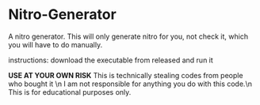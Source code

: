 # Nitro-Generator
A nitro generator.
This will only generate nitro for you, not check it, which you will have to do manually.

instructions:
download the executable from released and run it

**USE AT YOUR OWN RISK**
This is technically stealing codes from people who bought it \n
I am not responsible for anything you do with this code.\n
This is for educational purposes only.
